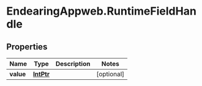 # EndearingAppweb.RuntimeFieldHandle

## Properties
Name | Type | Description | Notes
------------ | ------------- | ------------- | -------------
**value** | [**IntPtr**](IntPtr.md) |  | [optional] 
